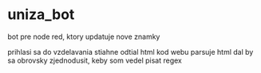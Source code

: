 # uniza_bot
bot pre node red, ktory updatuje nove znamky

prihlasi sa do vzdelavania
stiahne odtial html kod webu
parsuje html
dal by sa obrovsky zjednodusit, keby som vedel pisat regex
